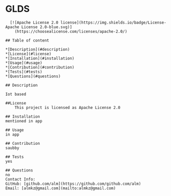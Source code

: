 # GLDS

      [![Apache License 2.0 license](https://img.shields.io/badge/License-Apache License 2.0-blue.svg)]
        (https://choosealicense.com/licenses/apache-2.0/)

    ## Table of content
    
    *[Description](#description)
    *[License](#license)
    *[Installation](#installation)
    *[Usage](#usage)
    *[Contribution](#contribution)
    *[Tests](#tests)
    *[Questions](#questions)
   
    ## Description

    Iot based

    ##License
        This project is licensed as Apache License 2.0
    
    ## Installation
    mentioned in app

    ## Usage
    in app

    ## Contribution
    saubby
    
    ## Tests
    yes
    
    ## Questions
    no
    Contact Info:
    GitHub: [github.com/alm](https://github.com/github.com/alm)
    Email: [almkz@gmail.com](mailto:almkz@gmail.com)